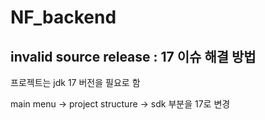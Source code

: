 # NF_backend

## invalid source release : 17 이슈 해결 방법

프로젝트는 jdk 17 버전을 필요로 함

main menu -> project structure -> sdk 부분을 17로 변경